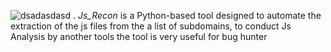 ![dsadasdasd](https://github.com/user-attachments/assets/1535def2-3486-4809-9084-1d5ccd5f7d8c)
.
_Js_Recon_ is a Python-based tool designed to automate the extraction of the js files from the a list of subdomains, to conduct Js Analysis by another tools
the tool is very useful for bug hunter
